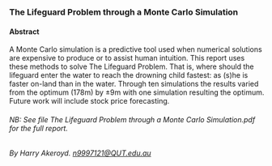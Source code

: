 ### The Lifeguard Problem through a Monte Carlo Simulation


#### Abstract
A Monte Carlo simulation is a predictive tool used when numerical solutions are expensive to produce or to assist human intuition. This report uses these methods to solve The Lifeguard Problem. That is, where should the lifeguard enter the water to reach the drowning child fastest: as (s)he is faster on-land than in the water. Through ten simulations the results varied from the optimum (178m) by ±9m with one simulation resulting the optimum. Future work will include stock price forecasting.



###### *NB*: See file *The Lifeguard Problem through a Monte Carlo Simulation.pdf* for the full report.
###### By Harry Akeroyd. n9997121@QUT.edu.au
